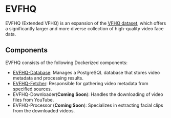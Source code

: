 # EVFHQ

EVFHQ (Extended VFHQ) is an expansion of the [VFHQ dataset](https://liangbinxie.github.io/projects/vfhq/), which offers a significantly larger and more diverse collection of high-quality video face data.

## Components

EVFHQ consists of the following Dockerized components:

- [EVFHQ-Database](https://github.com/anjieyang/EVFHQ-Database): Manages a PostgreSQL database that stores video metadata and processing results.
- [EVFHQ-Fetcher](https://github.com/anjieyang/EVFHQ-Fetcher): Responsible for gathering video metadata from specified sources.
- EVFHQ-Downloader(**Coming Soon**): Handles the downloading of video files from YouTube.
- EVFHQ-Processor (**Coming Soon**): Specializes in extracting facial clips from the downloaded videos.
